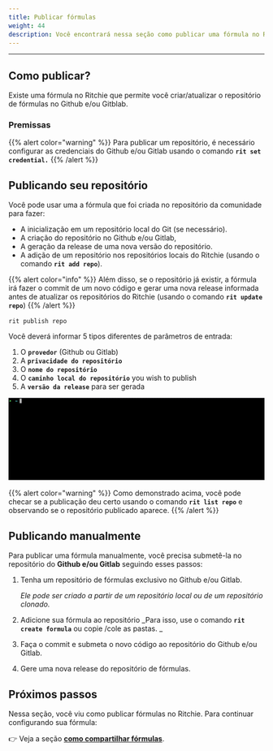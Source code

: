 ```yaml
---
title: Publicar fórmulas
weight: 44
description: Você encontrará nessa seção como publicar uma fórmula no Ritchie.
---
```


---

## Como publicar?

Existe uma fórmula no Ritchie que permite você criar/atualizar o repositório de fórmulas no Github e/ou Gitblab. 

### Premissas

{{% alert color="warning" %}}
Para publicar um repositório, é necessário configurar as credenciais do Github e/ou Gitlab usando o comando **`rit set credential.`**
{{% /alert %}}

## Publicando seu repositório

Você pode usar uma a fórmula que foi criada no repositório da comunidade para fazer:

* A inicialização em um repositório local do Git \(se necessário\). 
* A criação do repositório no Github e/ou Gitlab,
* A geração da release de uma nova versão do repositório. 
* A adição de um repositório nos repositórios locais do Ritchie \(usando o comando **`rit add repo`**\). 

{{% alert color="info" %}}
Além disso, se o repositório já existir, a fórmula irá fazer o commit de um novo código e gerar uma nova release informada antes de atualizar os repositórios do Ritchie \(usando o comando **`rit update repo`**\)
{{% /alert %}}

```text
rit publish repo
```

Você deverá informar 5 tipos diferentes de parâmetros de entrada:

1. O **`provedor`** \(Github ou Gitlab\)
2. A **`privacidade do repositório`**
3. O **`nome do repositório`**
4. O **`caminho local do repositório`** you wish to publish
5. A **`versão da release`** para ser gerada

![](/docs/rit-publish-repo.gif)

{{% alert color="warning" %}}
Como demonstrado acima, você pode checar se a publicação deu certo usando o comando **`rit list repo`** e observando se o repositório publicado aparece.
{{% /alert %}}

## Publicando manualmente

Para publicar uma fórmula manualmente, você precisa submetê-la no repositório do  **Github e/ou Gitlab** seguindo esses passos:

1. Tenha um repositório de fórmulas exclusivo no Github e/ou Gitlab.

   _Ele pode ser criado a partir de um repositório local ou de um repositório clonado._  

2. Adicione sua fórmula ao repositório  _Para isso, use o comando **`rit create formula`** ou copie /cole as pastas. _
3. Faça o commit e submeta o novo código ao repositório do Github e/ou Gitlab. 
4. Gere uma nova release do repositório de fórmulas. 

## Próximos passos

Nessa seção, você viu como publicar fórmulas no Ritchie. Para continuar configurando sua fórmula: 

👉 Veja a seção [**como compartilhar fórmulas**](/docs-ritchie/pt-br/tutoriais/fórmulas/como-compartilhar-fórmulas/).
